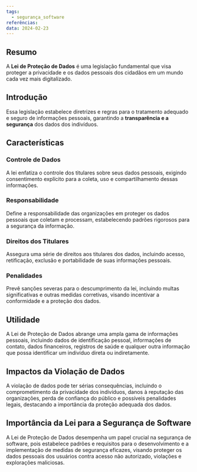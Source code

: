 ```yaml
---
tags:
  - segurança_software
referências: 
data: 2024-02-23
---
```

## Resumo

A **Lei de Proteção de Dados** é uma legislação fundamental que visa proteger a privacidade e os dados pessoais dos cidadãos em um mundo cada vez mais digitalizado.

## Introdução

Essa legislação estabelece diretrizes e regras para o tratamento adequado e seguro de informações pessoais, garantindo a **transparência e a segurança** dos dados dos indivíduos.

## Características

### Controle de Dados

A lei enfatiza o controle dos titulares sobre seus dados pessoais, exigindo consentimento explícito para a coleta, uso e compartilhamento dessas informações.

### Responsabilidade

Define a responsabilidade das organizações em proteger os dados pessoais que coletam e processam, estabelecendo padrões rigorosos para a segurança da informação.

### Direitos dos Titulares

Assegura uma série de direitos aos titulares dos dados, incluindo acesso, retificação, exclusão e portabilidade de suas informações pessoais.

### Penalidades

Prevê sanções severas para o descumprimento da lei, incluindo multas significativas e outras medidas corretivas, visando incentivar a conformidade e a proteção dos dados.

## Utilidade

A Lei de Proteção de Dados abrange uma ampla gama de informações pessoais, incluindo dados de identificação pessoal, informações de contato, dados financeiros, registros de saúde e qualquer outra informação que possa identificar um indivíduo direta ou indiretamente.

## Impactos da Violação de Dados

A violação de dados pode ter sérias consequências, incluindo o comprometimento da privacidade dos indivíduos, danos à reputação das organizações, perda de confiança do público e possíveis penalidades legais, destacando a importância da proteção adequada dos dados.

## Importância da Lei para a Segurança de Software

A Lei de Proteção de Dados desempenha um papel crucial na segurança de software, pois estabelece padrões e requisitos para o desenvolvimento e a implementação de medidas de segurança eficazes, visando proteger os dados pessoais dos usuários contra acesso não autorizado, violações e explorações maliciosas.